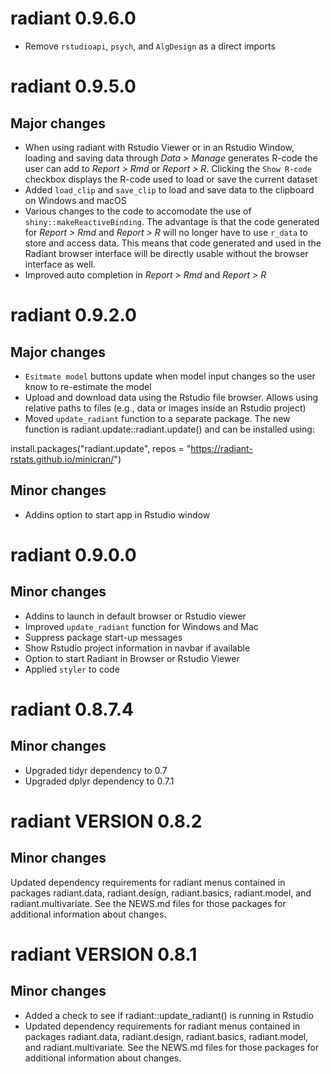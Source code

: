 # radiant 0.9.6.0

* Remove `rstudioapi`, `psych`, and `AlgDesign` as a direct imports

# radiant 0.9.5.0

## Major changes

* When using radiant with Rstudio Viewer or in an Rstudio Window, loading and saving data through _Data > Manage_ generates R-code the user can add to _Report > Rmd_ or _Report > R_. Clicking the `Show R-code` checkbox displays the R-code used to load or save the current dataset
* Added `load_clip` and `save_clip` to load and save data to the clipboard on Windows and macOS
* Various changes to the code to accomodate the use of `shiny::makeReactiveBinding`. The advantage is that the code generated for _Report > Rmd_ and _Report > R_ will no longer have to use `r_data` to store and access data. This means that code generated and used in the Radiant browser interface will be directly usable without the browser interface as well.
* Improved auto completion in _Report > Rmd_ and _Report > R_

# radiant 0.9.2.0

## Major changes

* `Esitmate model` buttons update when model input changes so the user know to re-estimate the model
* Upload and download data using the Rstudio file browser. Allows using relative paths to files (e.g., data or images inside an Rstudio project)
* Moved `update_radiant` function to a separate package. The new function is radiant.update::radiant.update() and can be installed using:

install.packages("radiant.update", repos = "https://radiant-rstats.github.io/minicran/")

## Minor changes

* Addins option to start app in Rstudio window

# radiant 0.9.0.0

## Minor changes

* Addins to launch in default browser or Rstudio viewer
* Improved `update_radiant` function for Windows and Mac
* Suppress package start-up messages
* Show Rstudio project information in navbar if available
* Option to start Radiant in Browser or Rstudio Viewer
* Applied `styler` to code

# radiant 0.8.7.4

## Minor changes

* Upgraded tidyr dependency to 0.7
* Upgraded dplyr dependency to 0.7.1

# radiant VERSION 0.8.2

## Minor changes
Updated dependency requirements for radiant menus contained in packages radiant.data, radiant.design, radiant.basics, radiant.model, and radiant.multivariate. See the NEWS.md files for those packages for additional information about changes.

# radiant VERSION 0.8.1

## Minor changes

* Added a check to see if radiant::update_radiant() is running in Rstudio 
* Updated dependency requirements for radiant menus contained in packages radiant.data, radiant.design, radiant.basics, radiant.model, and radiant.multivariate. See the NEWS.md files for those packages for additional information about changes.
